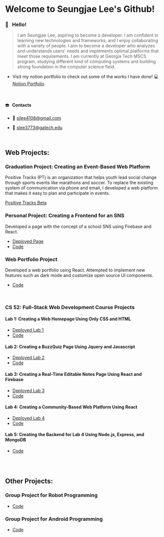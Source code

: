 # Welcome to Seungjae Lee's Github!



### 👋 &nbsp; Hello!


> I am Seungjae Lee, aspiring to become a developer. I am confident in learning new technologies and frameworks, and I enjoy collaborating with a variety of people. I aim to become a developer who analyzes and understands users' needs and implements optimal platforms that meet those requirements. I am currently at Georgia Tech MSCS program, studying different kind of computing systems and building strong foundation in the computer science field.

* Visit my notion portfolio to check out some of the works I have done! 💻 [Notion Portfolio](https://www.notion.so/seungjae-lee-resume/Seungjae-Lee-094f2c4038014cb0b8836c5254a6f4c4)

<br/>

#### ☎️ &nbsp; Contacts

* 📧 sjlee4108@gmail.com

* 📧 slee3773@gatech.edu



<br/>

## Web Projects:

### Graduation Project: Creating an Event-Based Web Platform
Positive Tracks (PT) is an organization that helps youth lead social change through sports events like marathons and soccer. To replace the existing system of communication via phone and email, I developed a web platform that makes it easy to plan and participate in events.

[Positive Tracks Beta](https://positive-tracks-66827.web.app)

### Personal Project: Creating a Frontend for an SNS
Developed a page with the concept of a school SNS using Firebase and React.

* [Deployed Page](https://nifty-jepsen-d9e082.netlify.app/)
* [Code](https://github.com/sjlee4108/DALI_SNS_CHALLENGE)

### Web Portfolio Project
Developed a web portfolio using React. Attempted to implement new features such as dark mode and customize open source UI components.


* [Code](https://github.com/sjlee4108/sj-portfolio)


<br/>

### CS 52: Full-Stack Web Development Course Projects

#### Lab 1: Creating a Web Homepage Using Only CSS and HTML

* [Deployed Lab 1](https://dartmouth-cs52-21s.github.io/lab1-landingpage-sjlee4108/)
* [Code](https://github.com/sjlee4108/lab1-landingpage-sjlee4108)

#### Lab 2: Creating a BuzzQuiz Page Using Jquery and Javascript

* [Deployed Lab 2](https://dartmouth-cs52-21s.github.io/lab2-sjlee4108/)
* [Code](https://github.com/sjlee4108/lab2-sjlee4108-1)

#### Lab 3: Creating a Real-Time Editable Notes Page Using React and Firebase

* [Deployed Lab 3](https://compassionate-fermi-1eecdd.netlify.app/)
* [Code](https://github.com/sjlee4108/react-notes-sjlee4108)

#### Lab 4: Creating a Community-Based Web Platform Using React

* [Deployed Lab 4](https://epic-goldberg-48bbd2.netlify.app/)
* [Code](https://github.com/sjlee4108/platform-client-sjlee4108)

#### Lab 5: Creating the Backend for Lab 4 Using Node.js, Express, and MongoDB

* [Code](https://github.com/sjlee4108/platform-client-sjlee4108)

<br/>

<br/>

## Other Projects:

### Group Project for Robot Programming
*  [Code](https://github.com/sjlee4108/robot-deliverer)

### Group Project for Android Programming
*  [Code](https://github.com/sjlee4108/FridgeCompanion)
